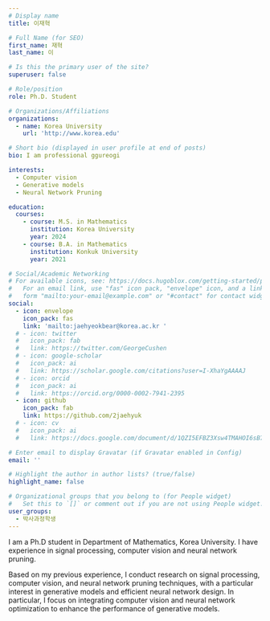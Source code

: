 ```yaml
---
# Display name
title: 이재혁

# Full Name (for SEO)
first_name: 재혁
last_name: 이

# Is this the primary user of the site?
superuser: false

# Role/position
role: Ph.D. Student

# Organizations/Affiliations
organizations:
  - name: Korea University
    url: 'http://www.korea.edu'

# Short bio (displayed in user profile at end of posts)
bio: I am professional ggureogi

interests:
  - Computer vision
  - Generative models
  - Neural Network Pruning

education:
  courses:
    - course: M.S. in Mathematics
      institution: Korea University
      year: 2024
    - course: B.A. in Mathematics
      institution: Konkuk University
      year: 2021

# Social/Academic Networking
# For available icons, see: https://docs.hugoblox.com/getting-started/page-builder/#icons
#   For an email link, use "fas" icon pack, "envelope" icon, and a link in the
#   form "mailto:your-email@example.com" or "#contact" for contact widget.
social:
  - icon: envelope
    icon_pack: fas
    link: 'mailto:jaehyeokbear@korea.ac.kr '
  # - icon: twitter
  #   icon_pack: fab
  #   link: https://twitter.com/GeorgeCushen
  # - icon: google-scholar
  #   icon_pack: ai
  #   link: https://scholar.google.com/citations?user=I-XhaYgAAAAJ
  # - icon: orcid
  #   icon_pack: ai
  #   link: https://orcid.org/0000-0002-7941-2395
  - icon: github
    icon_pack: fab
    link: https://github.com/2jaehyuk
  # - icon: cv
  #   icon_pack: ai
  #   link: https://docs.google.com/document/d/1QZI5EFBZ3Xsw4TMAHOI6sB7T_JsBC7y4UUIAGhU-sXo/edit?usp=sharing

# Enter email to display Gravatar (if Gravatar enabled in Config)
email: ''

# Highlight the author in author lists? (true/false)
highlight_name: false

# Organizational groups that you belong to (for People widget)
#   Set this to `[]` or comment out if you are not using People widget.
user_groups:
  - 박사과정학생
---
```


<!-- 짧은 자기소개 -->
I am a Ph.D student in Department of Mathematics, Korea University. I have experience in signal processing, computer vision and neural network pruning.

<!-- 연구분야/주제 관심사 소개 -->
Based on my previous experience, I conduct research on signal processing, computer vision, and neural network pruning techniques, with a particular interest in generative models and efficient neural network design. In particular, I focus on integrating computer vision and neural network optimization to enhance the performance of generative models.

<!-- 그 외의 것/trivia -->
